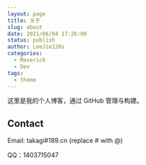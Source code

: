 ```yaml
---
layout: page
title: 关于
slug: about
date: 2021/06/04 17:26:00
status: publish
author: LeeJie120s
categories: 
  - Maverick
  - Dev
tags: 
  - theme
---
```


这里是我的个人博客，通过 GitHub 管理与构建。


## Contact

Email: takagi#189.cn (replace # with @)

QQ：1403715047
